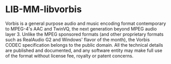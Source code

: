 LIB-MM-libvorbis
================

Vorbis is a general purpose audio and music encoding format contemporary to MPEG-4's AAC and TwinVQ, the next generation beyond MPEG audio layer 3. Unlike the MPEG sponsored formats (and other proprietary formats such as RealAudio G2 and Windows' flavor of the month), the Vorbis CODEC specification belongs to the public domain. All the technical details are published and documented, and any software entity may make full use of the format without license fee, royalty or patent concerns.

